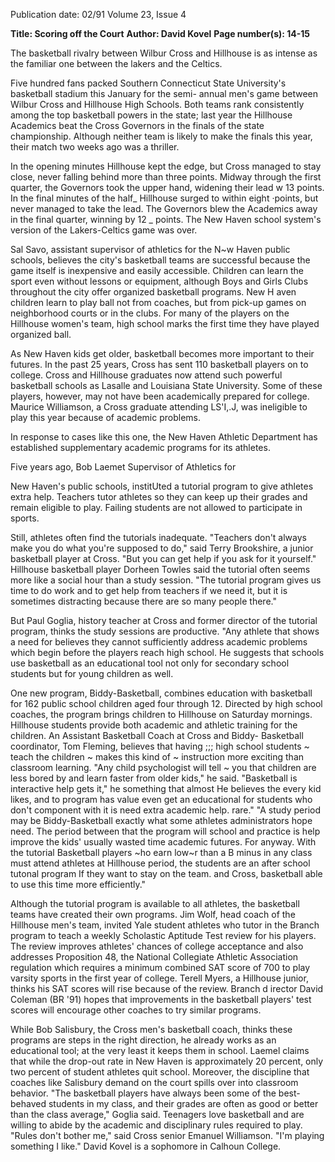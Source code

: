 Publication date: 02/91
Volume 23, Issue 4

**Title: Scoring off the Court**
**Author: David Kovel**
**Page number(s): 14-15**

The basketball rivalry between Wilbur Cross and Hillhouse is as 
intense as the familiar one between the lakers and the Celtics. 

Five hundred fans packed Southern Connecticut State 
University's basketball stadium this January for the semi-
annual men's game between Wilbur Cross and Hillhouse 
High Schools. Both teams rank consistently among the top 
basketball powers in the state; last year the Hillhouse 
Academics beat the Cross Governors in the finals of the state 
championship. Although neither team is likely to make the 
finals this year, their match two weeks ago was a thriller. 

In the opening minutes Hillhouse kept the edge, but 
Cross managed to stay close, never falling behind more than 
three points. Midway through the first quarter, the Governors 
took the upper hand, widening their lead w 13 points. In the 
final minutes of the half_ Hillhouse surged to within eight 
·points, but never managed to take the lead. The Governors 
blew the Academics away in the final quarter, winning by 12 _ 
points. The New Haven school system's version of the 
Lakers-Celtics game was over. 

Sal Savo, assistant supervisor of athletics for the N~w 
Haven public schools, believes the city's basketball teams are 
successful because the game itself is inexpensive and easily 
accessible. Children can learn the sport even without lessons 
or equipment, although Boys and Girls Clubs throughout the 
city offer organized basketball programs. New H aven 
children learn to play ball not from coaches, but from pick-up 
games on neighborhood courts or in the clubs. For many of 
the players on the Hillhouse women's team, high school 
marks the first time they have played organized ball. 

As New Haven kids get older, basketball becomes more 
important to their futures. In the past 25 years, Cross has sent 
110 basketball players on to college. Cross and Hillhouse 
graduates now attend such powerful basketball schools as 
Lasalle and Louisiana State University. Some of these players, 
however, may not have been academically prepared for 
college. Maurice Williamson, a Cross graduate attending LS'I,.J, 
was ineligible to play this year because of academic problems. 

In response to cases like this one, the New Haven Athletic 
Department has established supplementary academic 
programs for its athletes. 

Five years ago, Bob Laemet Supervisor of Athletics for

New Haven's public schools, institUted a tutorial program to 
give athletes extra help. Teachers tutor athletes so they can 
keep up their grades and remain eligible to play. Failing 
students are not allowed to participate in sports. 

Still, athletes often find the tutorials inadequate. 
"Teachers don't always make you do what you're supposed to 
do," said Terry Brookshire, a junior basketball player at Cross. 
"But you can get help if you ask for it yourself." Hillhouse 
basketball player Dorheen Towles said the tutorial often 
seems more like a social hour than a study session. "The 
tutorial program gives us time to do work and to get help 
from teachers if we need 
it, but it is sometimes 
distracting because there 
are so many people there." 

But 
Paul Goglia, 
history teacher at Cross 
and former director of the 
tutorial program, thinks 
the study sessions are 
productive. "Any athlete 
that shows a need for 
believes they cannot sufficiently address academic problems 
which begin before the players reach high school. He suggests 
that schools use basketball as an educational tool not only for 
secondary school students but for young children as well. 

One new program, Biddy-Basketball, combines education 
with basketball for 162 public school children aged four 
through 12. Directed by high school coaches, the program 
brings children to Hillhouse on Saturday mornings. Hillhouse 
students provide both academic and athletic training for the 
children. An Assistant Basketball Coach at Cross and Biddy-
Basketball coordinator, Tom Fleming, believes that having 
;;; high school students 
~ teach 
the children 
~ makes this kind of 
~ instruction 
more 
exciting than classroom 
learning. "Any child 
psychologist will tell 
~ you that children are 
less bored by and learn 
faster from older kids," 
he said. "Basketball is 
interactive help gets it," he 
something that almost 
He believes the 
every kid likes, and to 
program has value even 
get an educational 
for students who don't 
component with it is 
need extra academic help. 
rare." 
"A study period may be 
Biddy-Basketball 
exactly what some athletes 
administrators hope 
need. The period between 
that the program will 
school and practice is 
help improve the kids' 
usually 
wasted 
time 
academic futures. For 
anyway. With the tutorial Basketball players ~ho earn low~r than a B minus in any class must attend 
athletes at Hillhouse 
period, the students are an after school tutonal program If they want to stay on the team. 
and Cross, basketball 
able to use this time more efficiently." 

Although the tutorial program is available to all athletes, 
the basketball teams have created their own programs. Jim 
Wolf, head coach of the Hillhouse men's team, invited Yale 
student athletes who tutor in the Branch program to teach a weekly 
Scholastic Aptitude Test review for his players. The review 
improves athletes' chances of college acceptance and also 
addresses Proposition 48, the National Collegiate Athletic 
Association regulation which requires a minimum combined 
SAT score of 700 to play varsity sports in the first year of 
college. Terell Myers, a Hillhouse junior, thinks his SAT scores 
will rise because of the review. Branch d irector David 
Coleman (BR '91) hopes that improvements in the basketball 
players' test scores will encourage other coaches to try similar 
programs. 

While Bob Salisbury, the Cross men's basketball coach, 
thinks these programs are steps in the right direction, he 
already works as an educational tool; at the very least it keeps 
them in school. Laemel claims that while the drop-out rate in 
New Haven is approximately 20 percent, only two percent of 
student athletes quit school. Moreover, the discipline that 
coaches like Salisbury demand on the court spills over into 
classroom behavior. "The basketball players have always been 
some of the best-behaved students in my class, and their 
grades are often as good or better than the class average," 
Goglia said. Teenagers love basketball and are willing to 
abide by the academic and disciplinary rules required to play. 
"Rules don't bother me," said Cross senior Emanuel 
Williamson. "I'm playing something I like." 
David Kovel is a sophomore in Calhoun College.